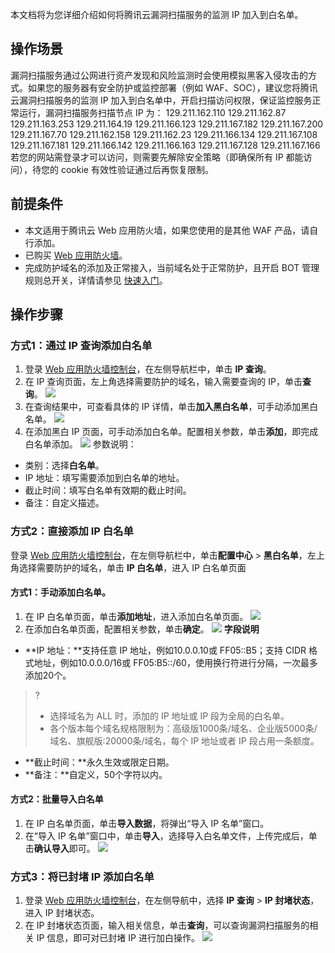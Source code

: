 本文档将为您详细介绍如何将腾讯云漏洞扫描服务的监测 IP 加入到白名单。
## 操作场景

漏洞扫描服务通过公网进行资产发现和风险监测时会使用模拟黑客入侵攻击的方式。如果您的服务器有安全防护或监控部署（例如 WAF、SOC），建议您将腾讯云漏洞扫描服务的监测 IP 加入到白名单中，开启扫描访问权限，保证监控服务正常运行，漏洞扫描服务扫描节点 IP 为：
129.211.162.110
129.211.162.87
129.211.163.253
129.211.164.19
129.211.166.123
129.211.167.182
129.211.167.200
129.211.167.70
129.211.162.158
129.211.162.23
129.211.166.134
129.211.167.108
129.211.167.181
129.211.166.142
129.211.166.163
129.211.167.128
129.211.167.166
若您的网站需登录才可以访问，则需要先解除安全策略（即确保所有 IP 都能访问），待您的 cookie 有效性验证通过后再恢复限制。 

## 前提条件
- 本文适用于腾讯云 Web 应用防火墙，如果您使用的是其他 WAF 产品，请自行添加。
- 已购买 [Web 应用防火墙](https://cloud.tencent.com/document/product/627/11730)。
- 完成防护域名的添加及正常接入，当前域名处于正常防护，且开启 BOT 管理规则总开关，详情请参见 [快速入门](https://cloud.tencent.com/document/product/627/18635)。

## 操作步骤
### 方式1：通过 IP 查询添加白名单
1. 登录 [Web 应用防火墙控制台](https://console.cloud.tencent.com/guanjia/tea-iplist)，在左侧导航栏中，单击 **IP 查询**。
2. 在 IP 查询页面，左上角选择需要防护的域名，输入需要查询的 IP，单击**查询**。
![](https://qcloudimg.tencent-cloud.cn/raw/08fee40f005d3e93f370fa1c8d6d854e.png)
3. 在查询结果中，可查看具体的 IP 详情，单击**加入黑白名单**，可手动添加黑白名单。
![](https://qcloudimg.tencent-cloud.cn/raw/904cc5c26d24ed222afc7cfc4175fbd7.png)
3. 在添加黑白 IP 页面，可手动添加白名单。配置相关参数，单击**添加**，即完成白名单添加。
![](https://qcloudimg.tencent-cloud.cn/raw/4d5fdd09056c48ba856701fc12718920.png)
参数说明：
 - 类别：选择**白名单**。
 - IP 地址：填写需要添加到白名单的地址。
 - 截止时间：填写白名单有效期的截止时间。
 - 备注：自定义描述。

### 方式2：直接添加 IP 白名单
登录 [Web 应用防火墙控制台](https://console.cloud.tencent.com/guanjia/tea-iplist)，在左侧导航栏中，单击**配置中心** > **黑白名单**，左上角选择需要防护的域名，单击 **IP 白名单**，进入 IP 白名单页面

#### **方式1**：手动添加白名单。
 1. 在 IP 白名单页面，单击**添加地址**，进入添加白名单页面。
![](https://qcloudimg.tencent-cloud.cn/raw/1f4ab13d3401856d3101cf848ef39921.png)
 2. 在添加白名单页面，配置相关参数，单击**确定**。
![](https://qcloudimg.tencent-cloud.cn/raw/d2161ecae375988075b58d90a563a14c.png)
**字段说明**
   - **IP 地址：**支持任意 IP 地址，例如10.0.0.10或 FF05::B5；支持 CIDR 格式地址，例如10.0.0.0/16或 FF05:B5::/60，使用换行符进行分隔，一次最多添加20个。
>?
>- 选择域名为 ALL 时，添加的 IP 地址或 IP 段为全局的白名单。
>- 各个版本每个域名规格限制为：高级版1000条/域名、企业版5000条/域名、旗舰版:20000条/域名，每个 IP 地址或者 IP 段占用一条额度。
   - **截止时间：**永久生效或限定日期。
   - **备注：**自定义，50个字符以内。

#### **方式2**：批量导入白名单
1. 在 IP 白名单页面，单击**导入数据**，将弹出“导入 IP 名单”窗口。
2. 在“导入 IP 名单”窗口中，单击**导入**，选择导入白名单文件，上传完成后，单击**确认导入**即可。
![](https://qcloudimg.tencent-cloud.cn/raw/f2fa4099469589ca9b54a0e0201dce82.png)
	
### 方式3：将已封堵 IP 添加白名单
1. 登录 [Web 应用防火墙控制台](https://console.cloud.tencent.com/guanjia/tea-overview)，在左侧导航中，选择 **IP 查询** > **IP 封堵状态**，进入 IP 封堵状态。
2. 在 IP 封堵状态页面，输入相关信息，单击**查询**，可以查询漏洞扫描服务的相关 IP 信息，即可对已封堵 IP 进行加白操作。
![](https://qcloudimg.tencent-cloud.cn/raw/d859f1a537cd70bfeec61d216ab9c4e4.png)
